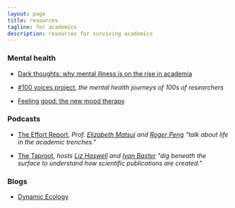 ```yaml
---
layout: page
title: resources
tagline: for academics
description: resources for surviving academics
---
```


### Mental health

- [Dark thoughts: why mental illness is on the rise in academia](https://www.theguardian.com/higher-education-network/2014/mar/06/mental-health-academics-growing-problem-pressure-university)

- [#100 voices project](https://www.zjayres.com/100voices), _the
  mental health journeys of 100s of researchers_

- [Feeling good: the new mood therapy](https://amzn.to/3euHAVu)


### Podcasts

- [The Effort Report](https://effortreport.libsyn.com/), _Prof.
  [Elizabeth
  Matsui](https://dellmed.utexas.edu/directory/elizabeth-matsui) and
  [Roger Peng](https://www.biostat.jhsph.edu/~rpeng/) "talk about life in the academic
  trenches."_

- [The Taproot](https://plantae.org/education/podcasts/the-taproot/),
  _hosts [Liz
  Haswell](https://biology.wustl.edu/people/elizabeth-haswell) and
  [Ivan
  Baxter](https://www.danforthcenter.org/our-work/principal-investigators/ivan-baxter/)
  "dig beneath the surface to understand how scientific publications
  are created."_


### Blogs

- [Dynamic Ecology](https://dynamicecology.wordpress.com/best-of-dynamic-ecology/)
